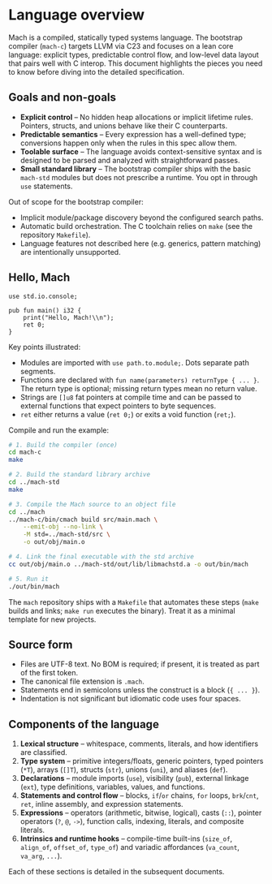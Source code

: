 # Language overview

Mach is a compiled, statically typed systems language. The bootstrap compiler (`mach-c`) targets LLVM via C23 and focuses on a lean core language: explicit types, predictable control flow, and low-level data layout that pairs well with C interop. This document highlights the pieces you need to know before diving into the detailed specification.

## Goals and non-goals

- **Explicit control** – No hidden heap allocations or implicit lifetime rules. Pointers, structs, and unions behave like their C counterparts.
- **Predictable semantics** – Every expression has a well-defined type; conversions happen only when the rules in this spec allow them.
- **Toolable surface** – The language avoids context-sensitive syntax and is designed to be parsed and analyzed with straightforward passes.
- **Small standard library** – The bootstrap compiler ships with the basic `mach-std` modules but does not prescribe a runtime. You opt in through `use` statements.

Out of scope for the bootstrap compiler:

- Implicit module/package discovery beyond the configured search paths.
- Automatic build orchestration. The C toolchain relies on `make` (see the repository `Makefile`).
- Language features not described here (e.g. generics, pattern matching) are intentionally unsupported.

## Hello, Mach

```mach
use std.io.console;

pub fun main() i32 {
    print("Hello, Mach!\\n");
    ret 0;
}
```

Key points illustrated:

- Modules are imported with `use path.to.module;`. Dots separate path segments.
- Functions are declared with `fun name(parameters) returnType { ... }`. The return type is optional; missing return types mean no return value.
- Strings are `[]u8` fat pointers at compile time and can be passed to external functions that expect pointers to byte sequences.
- `ret` either returns a value (`ret 0;`) or exits a void function (`ret;`).

Compile and run the example:

```bash
# 1. Build the compiler (once)
cd mach-c
make

# 2. Build the standard library archive
cd ../mach-std
make

# 3. Compile the Mach source to an object file
cd ../mach
../mach-c/bin/cmach build src/main.mach \
    --emit-obj --no-link \
    -M std=../mach-std/src \
    -o out/obj/main.o

# 4. Link the final executable with the std archive
cc out/obj/main.o ../mach-std/out/lib/libmachstd.a -o out/bin/mach

# 5. Run it
./out/bin/mach
```

The `mach` repository ships with a `Makefile` that automates these steps (`make` builds and links; `make run` executes the binary). Treat it as a minimal template for new projects.

## Source form

- Files are UTF-8 text. No BOM is required; if present, it is treated as part of the first token.
- The canonical file extension is `.mach`.
- Statements end in semicolons unless the construct is a block (`{ ... }`).
- Indentation is not significant but idiomatic code uses four spaces.

## Components of the language

1. **Lexical structure** – whitespace, comments, literals, and how identifiers are classified.
2. **Type system** – primitive integers/floats, generic pointers, typed pointers (`*T`), arrays (`[]T`), structs (`str`), unions (`uni`), and aliases (`def`).
3. **Declarations** – module imports (`use`), visibility (`pub`), external linkage (`ext`), type definitions, variables, values, and functions.
4. **Statements and control flow** – blocks, `if`/`or` chains, `for` loops, `brk`/`cnt`, `ret`, inline assembly, and expression statements.
5. **Expressions** – operators (arithmetic, bitwise, logical), casts (`::`), pointer operators (`?`, `@`, `->`), function calls, indexing, literals, and composite literals.
6. **Intrinsics and runtime hooks** – compile-time built-ins (`size_of`, `align_of`, `offset_of`, `type_of`) and variadic affordances (`va_count`, `va_arg`, `...`).

Each of these sections is detailed in the subsequent documents.
